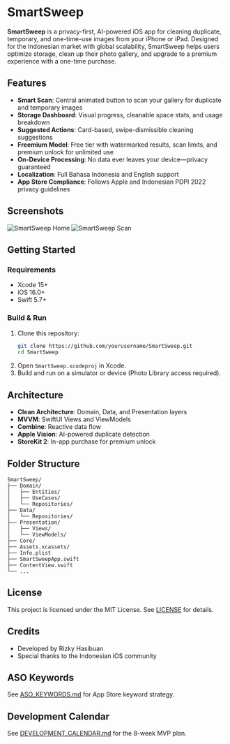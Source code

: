 # SmartSweep

**SmartSweep** is a privacy-first, AI-powered iOS app for cleaning duplicate, temporary, and one-time-use images from your iPhone or iPad. Designed for the Indonesian market with global scalability, SmartSweep helps users optimize storage, clean up their photo gallery, and upgrade to a premium experience with a one-time purchase.

## Features

- **Smart Scan**: Central animated button to scan your gallery for duplicate and temporary images
- **Storage Dashboard**: Visual progress, cleanable space stats, and usage breakdown
- **Suggested Actions**: Card-based, swipe-dismissible cleaning suggestions
- **Freemium Model**: Free tier with watermarked results, scan limits, and premium unlock for unlimited use
- **On-Device Processing**: No data ever leaves your device—privacy guaranteed
- **Localization**: Full Bahasa Indonesia and English support
- **App Store Compliance**: Follows Apple and Indonesian PDPI 2022 privacy guidelines

## Screenshots

![SmartSweep Home](assets/screenshots/home.png)
![SmartSweep Scan](assets/screenshots/scan.png)

## Getting Started

### Requirements
- Xcode 15+
- iOS 16.0+
- Swift 5.7+

### Build & Run
1. Clone this repository:
   ```sh
   git clone https://github.com/yourusername/SmartSweep.git
   cd SmartSweep
   ```
2. Open `SmartSweep.xcodeproj` in Xcode.
3. Build and run on a simulator or device (Photo Library access required).

## Architecture

- **Clean Architecture**: Domain, Data, and Presentation layers
- **MVVM**: SwiftUI Views and ViewModels
- **Combine**: Reactive data flow
- **Apple Vision**: AI-powered duplicate detection
- **StoreKit 2**: In-app purchase for premium unlock

## Folder Structure
```
SmartSweep/
├── Domain/
│   ├── Entities/
│   ├── UseCases/
│   └── Repositories/
├── Data/
│   └── Repositories/
├── Presentation/
│   ├── Views/
│   └── ViewModels/
├── Core/
├── Assets.xcassets/
├── Info.plist
├── SmartSweepApp.swift
├── ContentView.swift
└── ...
```

## License

This project is licensed under the MIT License. See [LICENSE](LICENSE) for details.

## Credits
- Developed by Rizky Hasibuan
- Special thanks to the Indonesian iOS community

## ASO Keywords
See [ASO_KEYWORDS.md](ASO_KEYWORDS.md) for App Store keyword strategy.

## Development Calendar
See [DEVELOPMENT_CALENDAR.md](DEVELOPMENT_CALENDAR.md) for the 8-week MVP plan.
